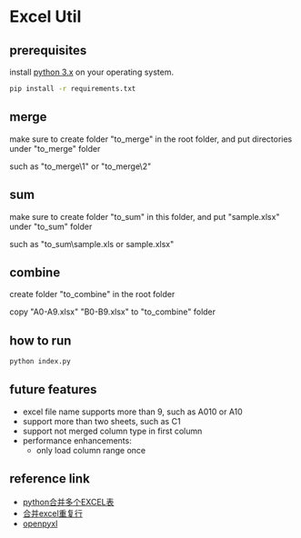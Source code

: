 # Excel Util

## prerequisites

install [python 3.x](https://www.python.org/) on your operating system.

```sh
pip install -r requirements.txt
```

## merge

make sure to create folder "to_merge" in the root folder, and put directories under "to_merge" folder

such as "to_merge\1" or "to_merge\2"

## sum

make sure to create folder "to_sum" in this folder, and put "sample.xlsx" under "to_sum" folder

such as "to_sum\sample.xls or sample.xlsx"

## combine

create folder "to_combine" in the root folder

copy "A0-A9.xlsx" "B0-B9.xlsx" to "to_combine" folder

## how to run

```sh
python index.py
```

## future features

- excel file name supports more than 9, such as A010 or A10
- support more than two sheets, such as C1
- support not merged column type in first column
- performance enhancements:
  - only load column range once

## reference link

- [python合并多个EXCEL表](https://www.jianshu.com/p/664b52d6933e)
- [合并excel重复行](https://www.jianshu.com/p/26f93146d564)
- [openpyxl](https://openpyxl.readthedocs.io/en/stable/index.html)
